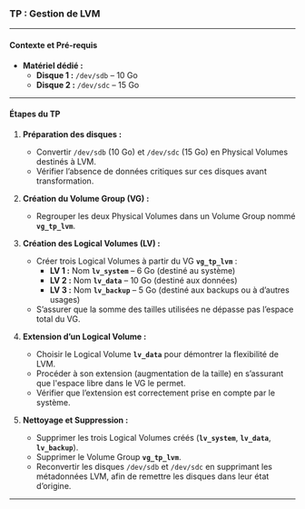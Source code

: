 

### TP : Gestion de LVM 

---

#### Contexte et Pré-requis

- **Matériel dédié :**
  - **Disque 1 :** `/dev/sdb` – 10 Go
  - **Disque 2 :** `/dev/sdc` – 15 Go

---

#### Étapes du TP

1. **Préparation des disques :**
   - Convertir `/dev/sdb` (10 Go) et `/dev/sdc` (15 Go) en Physical Volumes destinés à LVM.
   - Vérifier l’absence de données critiques sur ces disques avant transformation.

2. **Création du Volume Group (VG) :**
   - Regrouper les deux Physical Volumes dans un Volume Group nommé **`vg_tp_lvm`**.

3. **Création des Logical Volumes (LV) :**
   - Créer trois Logical Volumes à partir du VG **`vg_tp_lvm`** :
     - **LV 1 :** Nom **`lv_system`** – 6 Go (destiné au système)
     - **LV 2 :** Nom **`lv_data`** – 10 Go (destiné aux données)
     - **LV 3 :** Nom **`lv_backup`** – 5 Go (destiné aux backups ou à d’autres usages)
   - S’assurer que la somme des tailles utilisées ne dépasse pas l’espace total du VG.

4. **Extension d’un Logical Volume :**
   - Choisir le Logical Volume **`lv_data`** pour démontrer la flexibilité de LVM.
   - Procéder à son extension (augmentation de la taille) en s’assurant que l'espace libre dans le VG le permet.
   - Vérifier que l’extension est correctement prise en compte par le système.

5. **Nettoyage et Suppression :**
   - Supprimer les trois Logical Volumes créés (**`lv_system`**, **`lv_data`**, **`lv_backup`**).
   - Supprimer le Volume Group **`vg_tp_lvm`**.
   - Reconvertir les disques `/dev/sdb` et `/dev/sdc` en supprimant les métadonnées LVM, afin de remettre les disques dans leur état d’origine.

---

